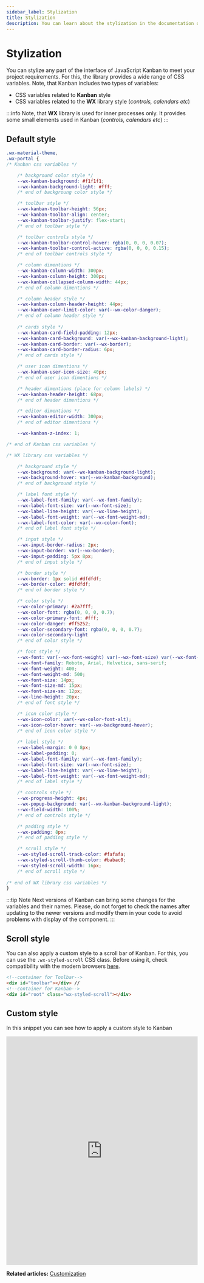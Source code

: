 ```yaml
---
sidebar_label: Stylization
title: Stylization
description: You can learn about the stylization in the documentation of the DHTMLX JavaScript Kanban library. Browse developer guides and API reference, try out code examples and live demos, and download a free 30-day evaluation version of DHTMLX Kanban.
---
```


# Stylization

You can stylize any part of the interface of JavaScript Kanban to meet your project requirements. For this, the library provides a wide range of CSS variables. Note, that Kanban includes two types of variables:
- CSS variables related to **Kanban** style
- CSS variables related to the **WX** library style (*controls, calendars etc*)

:::info
Note, that **WX** library is used for inner processes only. It provides some small elements used in Kanban (*controls, calendars etc*)
:::

## Default style

~~~css
.wx-material-theme,
.wx-portal {
/* Kanban css variables */

	/* background color style */
	--wx-kanban-background: #f1f1f1;
	--wx-kanban-background-light: #fff;
	/* end of backgroung color style */

	/* toolbar style */
	--wx-kanban-toolbar-height: 56px;
	--wx-kanban-toolbar-align: center;
	--wx-kanban-toolbar-justify: flex-start;
	/* end of toolbar style */

	/* toolbar controls style */
	--wx-kanban-toolbar-control-hover: rgba(0, 0, 0, 0.07);
	--wx-kanban-toolbar-control-active: rgba(0, 0, 0, 0.15);
	/* end of toolbar controls style */

	/* column dimentions */
	--wx-kanban-column-width: 300px;
	--wx-kanban-column-height: 300px;
	--wx-kanban-collapsed-column-width: 44px;
	/* end of column dimentions */

	/* column header style */
	--wx-kanban-column-header-height: 44px;
	--wx-kanban-over-limit-color: var(--wx-color-danger);
	/* end of column header style */
	
	/* cards style */
	--wx-kanban-card-field-padding: 12px;
	--wx-kanban-card-background: var(--wx-kanban-background-light);
	--wx-kanban-card-border: var(--wx-border);
	--wx-kanban-card-border-radius: 6px;
	/* end of cards style */

	/* user icon dimentions */
	--wx-kanban-user-icon-size: 40px;
	/* end of user icon dimentions */

	/* header dimentions (place for column labels) */
	--wx-kanban-header-height: 68px;
	/* end of header dimentions */

	/* editor dimentions */
	--wx-kanban-editor-width: 300px;
	/* end of editor dimentions */

	--wx-kanban-z-index: 1;

/* end of Kanban css variables */

/* WX library css variables */

	/* background style */
	--wx-background: var(--wx-kanban-background-light);
	--wx-background-hover: var(--wx-kanban-background);
	/* end of background style */

	/* label font style */
	--wx-label-font-family: var(--wx-font-family);
	--wx-label-font-size: var(--wx-font-size);
	--wx-label-line-height: var(--wx-line-height);
	--wx-label-font-weight: var(--wx-font-weight-md);
	--wx-label-font-color: var(--wx-color-font);
	/* end of label font style */

	/* input style */
	--wx-input-border-radius: 2px;
	--wx-input-border: var(--wx-border);
	--wx-input-padding: 5px 8px;
	/* end of input style */

	/* border style */
	--wx-border: 1px solid #dfdfdf;
	--wx-border-color: #dfdfdf;
	/* end of border style */

	/* color style */
	--wx-color-primary: #2a7fff;
	--wx-color-font: rgba(0, 0, 0, 0.7);
	--wx-color-primary-font: #fff;
	--wx-color-danger: #ff5252;
	--wx-color-secondary-font: rgba(0, 0, 0, 0.7);
	--wx-color-secondary-light
	/* end of color style */

	/* font style */
	--wx-font: var(--wx-font-weight) var(--wx-font-size) var(--wx-font-family);
	--wx-font-family: Roboto, Arial, Helvetica, sans-serif;
	--wx-font-weight: 400;
	--wx-font-weight-md: 500;
	--wx-font-size: 14px;
	--wx-font-size-md: 15px;
	--wx-font-size-sm: 12px;
	--wx-line-height: 20px;
	/* end of font style */

	/* icon color style */
	--wx-icon-color: var(--wx-color-font-alt);
	--wx-icon-color-hover: var(--wx-background-hover);
	/* end of icon color style */
	
	/* label style */
	--wx-label-margin: 0 0 8px;
	--wx-label-padding: 0;
	--wx-label-font-family: var(--wx-font-family);
	--wx-label-font-size: var(--wx-font-size);
	--wx-label-line-height: var(--wx-line-height);
	--wx-label-font-weight: var(--wx-font-weight-md);
	/* end of label style */

	/* controls style */
	--wx-progress-height: 4px;
	--wx-popup-background: var(--wx-kanban-background-light);
	--wx-field-width: 100%;
	/* end of controls style */

	/* padding style */
	--wx-padding: 8px;
	/* end of padding style */

	/* scroll style */
	--wx-styled-scroll-track-color: #fafafa;
	--wx-styled-scroll-thumb-color: #babac0;
	--wx-styled-scroll-width: 16px;
	/* end of scroll style */
	
/* end of WX library css variables */
}
~~~

:::tip Note
Next versions of Kanban can bring some changes for the variables and their names. Please, do not forget to check the names after updating to the newer versions and modify them in your code to avoid problems with display of the component.
:::

## Scroll style

You can also apply a custom style to a scroll bar of Kanban. For this, you can use the `.wx-styled-scroll` CSS class. Before using it, check compatibility with the modern browsers [here](https://caniuse.com/css-scrollbar).

~~~html {4} title="index.html"
<!--container for Toolbar-->
<div id="toolbar"></div> //
<!--container for Kanban-->
<div id="root" class="wx-styled-scroll"></div> 
~~~

## Custom style

In this snippet you can see how to apply a custom style to Kanban

<iframe src="https://snippet.dhtmlx.com/oj18xwb5?mode=html&tag=kanban" frameborder="0" class="snippet_iframe" width="100%" height="600"></iframe>

**Related articles:** [Customization](../customization)
